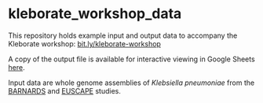 # kleborate_workshop_data

This repository holds example input and output data to accompany the Kleborate workshop: [bit.ly/kleborate-workshop](https://bit.ly/kleborate-workshop)

A copy of the output file is available for interactive viewing in Google Sheets [here](https://docs.google.com/spreadsheets/d/1m3DrTiZCsfRM4-fnM-NhDqpgH_Up1186C7_GPbYfNAM/edit?usp=sharing).

Input data are whole genome assemblies of _Klebsiella pneumoniae_ from the [BARNARDS](https://doi.org/10.1038/s41564-021-00870-7) and [EUSCAPE](https://doi.org/10.1038/s41564-019-0492-8) studies.
